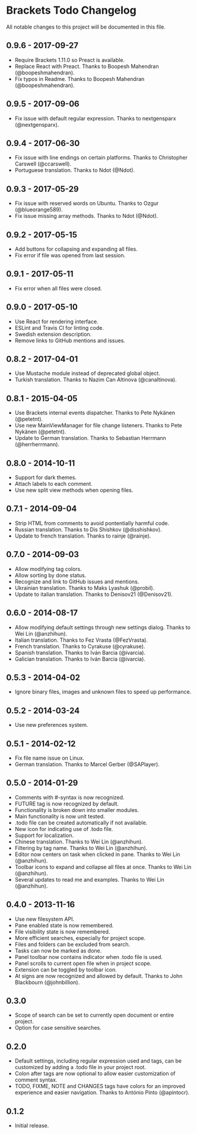 # Brackets Todo Changelog
All notable changes to this project will be documented in this file.

## 0.9.6 - 2017-09-27
* Require Brackets 1.11.0 so Preact is available.
* Replace React with Preact. Thanks to Boopesh Mahendran (@boopeshmahendran).
* Fix typos in Readme. Thanks to Boopesh Mahendran (@boopeshmahendran).

## 0.9.5 - 2017-09-06
* Fix issue with default regular expression. Thanks to nextgensparx (@nextgensparx).

## 0.9.4 - 2017-06-30
* Fix issue with line endings on certain platforms. Thanks to Christopher Carswell (@ccarswell).
* Portuguese translation. Thanks to Ndot (@Ndot).

## 0.9.3 - 2017-05-29
* Fix issue with reserved words on Ubuntu. Thanks to Ozgur (@blueorange589).
* Fix issue missing array methods. Thanks to Ndot (@Ndot).

## 0.9.2 - 2017-05-15
* Add buttons for collapsing and expanding all files.
* Fix error if file was opened from last session.

## 0.9.1 - 2017-05-11
* Fix error when all files were closed.

## 0.9.0 - 2017-05-10
* Use React for rendering interface.
* ESLint and Travis CI for linting code.
* Swedish extension description.
* Remove links to GitHub mentions and issues.

## 0.8.2 - 2017-04-01
* Use Mustache module instead of deprecated global object.
* Turkish translation. Thanks to Nazim Can Altinova (@canaltinova).

## 0.8.1 - 2015-04-05
* Use Brackets internal events dispatcher. Thanks to Pete Nykänen (@petetnt).
* Use new MainViewManager for file change listeners. Thanks to Pete Nykänen (@petetnt).
* Update to German translation. Thanks to Sebastian Herrmann (@herrherrmann).

## 0.8.0 - 2014-10-11
* Support for dark themes.
* Attach labels to each comment.
* Use new split view methods when opening files.

## 0.7.1 - 2014-09-04
* Strip HTML from comments to avoid pontentially harmful code.
* Russian translation. Thanks to Dis Shishkov (@disshishkov).
* Update to french translation. Thanks to rainje (@rainje).

## 0.7.0 - 2014-09-03
* Allow modifying tag colors.
* Allow sorting by done status.
* Recognize and link to GitHub issues and mentions.
* Ukrainian translation. Thanks to Maks Lyashuk (@probil).
* Update to italian translation. Thanks to Denisov21 (@Denisov21).

## 0.6.0 - 2014-08-17
* Allow modifying default settings through new settings dialog. Thanks to Wei Lin (@anzhihun).
* Italian translation. Thanks to Fez Vrasta (@FezVrasta).
* French translation. Thanks to Cyrakuse (@cyrakuse).
* Spanish translation. Thanks to Iván Barcia (@ivarcia).
* Galician translation. Thanks to Iván Barcia (@ivarcia).

## 0.5.3 - 2014-04-02
* Ignore binary files, images and unknown files to speed up performance.

## 0.5.2 - 2014-03-24
* Use new preferences system.

## 0.5.1 - 2014-02-12
* Fix file name issue on Linux.
* German translation. Thanks to Marcel Gerber (@SAPlayer).

## 0.5.0 - 2014-01-29
* Comments with #-syntax is now recognized.
* FUTURE tag is now recognized by default.
* Functionality is broken down into smaller modules.
* Main functionality is now unit tested.
* .todo file can be created automatically if not available.
* New icon for indicating use of .todo file.
* Support for localization.
* Chinese translation. Thanks to Wei Lin (@anzhihun).
* Filtering by tag name. Thanks to Wei Lin (@anzhihun).
* Editor now centers on task when clicked in pane. Thanks to Wei Lin (@anzhihun).
* Toolbar icons to expand and collapse all files at once. Thanks to Wei Lin (@anzhihun).
* Several updates to read me and examples. Thanks to Wei Lin (@anzhihun).

## 0.4.0 - 2013-11-16
* Use new filesystem API.
* Pane enabled state is now remembered.
* File visibility state is now remembered.
* More efficient searches, especially for project scope.
* Files and folders can be excluded from search.
* Tasks can now be marked as done.
* Panel toolbar now contains indicator when .todo file is used.
* Panel scrolls to current open file when in project scope.
* Extension can be toggled by toolbar icon.
* At signs are now recognized and allowed by default. Thanks to John Blackbourn (@johnbillion).

## 0.3.0
* Scope of search can be set to currently open document or entire project.
* Option for case sensitive searches.

## 0.2.0
* Default settings, including regular expression used and tags, can be customized by adding a .todo file in your project root.
* Colon after tags are now optional to allow easier customization of comment syntax.
* TODO, FIXME, NOTE and CHANGES tags have colors for an improved experience and easier navigation. Thanks to António Pinto (@apintocr).

## 0.1.2
* Initial release.